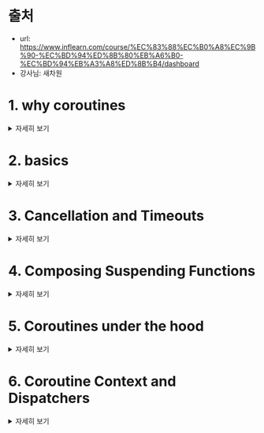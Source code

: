 
# 출처
- url: https://www.inflearn.com/course/%EC%83%88%EC%B0%A8%EC%9B%90-%EC%BD%94%ED%8B%80%EB%A6%B0-%EC%BD%94%EB%A3%A8%ED%8B%B4/dashboard
- 강사님: 새차원

# 1. why coroutines

<details><summary> 자세히 보기 </summary>

</details>


# 2. basics

<details><summary> 자세히 보기 </summary>

</details>


# 3. Cancellation and Timeouts

<details><summary> 자세히 보기 </summary>

</details>


# 4. Composing Suspending Functions

<details><summary> 자세히 보기 </summary>

</details>


# 5. Coroutines under the hood

<details><summary> 자세히 보기 </summary>

</details>


# 6. Coroutine Context and Dispatchers

<details><summary> 자세히 보기 </summary>

</details>